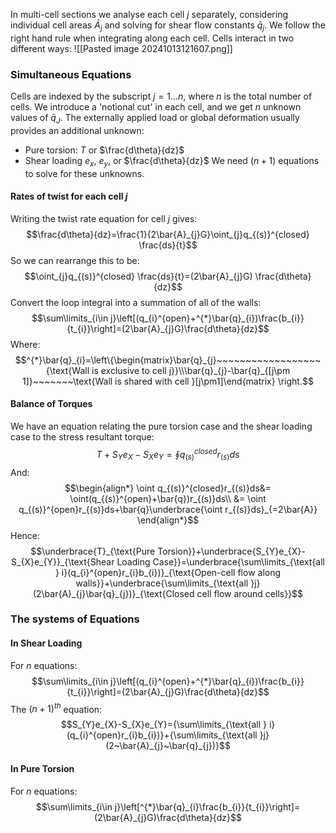 In multi-cell sections we analyse each cell $j$ separately, considering individual cell areas $\bar{A}_{j}$ and solving for shear flow constants $\bar{q}_{j}$.
We follow the right hand rule when integrating along each cell.
Cells interact in two different ways:
![[Pasted image 20241013121607.png]]
### Simultaneous Equations
Cells are indexed by the subscript $j=1...n$, where $n$ is the total number of cells.
We introduce a 'notional cut' in each cell, and we get $n$ unknown values of $\bar{q}_{J}$.
The externally applied load or global deformation usually provides an additional unknown:
- Pure torsion: $T$ or $\frac{d\theta}{dz}$
- Shear loading $e_{x}$, $e_{y}$, or $\frac{d\theta}{dz}$
We need $(n+1)$ equations to solve for these unknowns.
#### Rates of twist for each cell $j$
Writing the twist rate equation for cell $j$ gives:
$$\frac{d\theta}{dz}=\frac{1}{2\bar{A}_{j}G}\oint_{j}q_{(s)}^{closed} \frac{ds}{t}$$
So we can rearrange this to be:
$$\oint_{j}q_{(s)}^{closed} \frac{ds}{t}=(2\bar{A}_{j}G) \frac{d\theta}{dz}$$
Convert the loop integral into a summation of all of the walls:
$$\sum\limits_{i\in j}\left[(q_{i}^{open}+^{*}\bar{q}_{i})\frac{b_{i}}{t_{i}}\right]=(2\bar{A}_{j}G)\frac{d\theta}{dz}$$
Where:
$$^{*}\bar{q}_{i}=\left\{\begin{matrix}\bar{q}_{j}~~~~~~~~~~~~~~~~~~{\text{Wall is exclusive to cell j}}\\\bar{q}_{j}-\bar{q}_{[j\pm 1]}~~~~~~~\text{Wall is shared with cell }[j\pm1]\end{matrix} \right.$$
#### Balance of Torques
We have an equation relating the pure torsion case and the shear loading case to the stress resultant torque:
$$T+S_{Y}e_{X}-S_{X}e_{Y}=\oint q_{(s)}^{closed}r_{(s)}ds$$
And:
$$\begin{align*}
\oint q_{(s)}^{closed}r_{(s)}ds&= \oint(q_{(s)}^{open}+\bar{q})r_{(s)}ds\\
&= \oint q_{(s)}^{open}r_{(s)}ds+\bar{q}\underbrace{\oint r_{(s)}ds}_{=2\bar{A}}
\end{align*}$$
Hence:
$$\underbrace{T}_{\text{Pure Torsion}}+\underbrace{S_{Y}e_{X}-S_{X}e_{Y}}_{\text{Shear Loading Case}}=\underbrace{\sum\limits_{\text{all } i}(q_{i}^{open}r_{i}b_{i})}_{\text{Open-cell flow along walls}}+\underbrace{\sum\limits_{\text{all }j}(2\bar{A}_{j}\bar{q}_{j})}_{\text{Closed cell flow around cells}}$$
### The systems of Equations
#### In Shear Loading
For $n$ equations:
$$\sum\limits_{i\in j}\left[(q_{i}^{open}+^{*}\bar{q}_{i})\frac{b_{i}}{t_{i}}\right]=(2\bar{A}_{j}G)\frac{d\theta}{dz}$$
The $(n+1)^{th}$ equation:
$$S_{Y}e_{X}-S_{X}e_{Y}={\sum\limits_{\text{all } i}(q_{i}^{open}r_{i}b_{i})}+{\sum\limits_{\text{all }j}(2~\bar{A}_{j}~\bar{q}_{j})}$$
#### In Pure Torsion
For $n$ equations:
$$\sum\limits_{i\in j}\left[^{*}\bar{q}_{i}\frac{b_{i}}{t_{i}}\right]=(2\bar{A}_{j}G)\frac{d\theta}{dz}$$